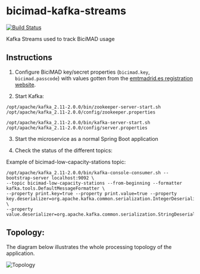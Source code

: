 # bicimad-kafka-streams

[![Build Status](https://semaphoreci.com/api/v1/codependent/bicimad-kafka-streams/branches/master/badge.svg)](https://semaphoreci.com/codependent/bicimad-kafka-streams)

Kafka Streams used to track BiciMAD usage

## Instructions

1. Configure BiciMAD key/secret properties (`bicimad.key`, `bicimad.passcode`) with values gotten
from the [emtmadrid.es registration website](https://opendata.emtmadrid.es/Formulario.aspx). 

2. Start Kafka:

```
/opt/apache/kafka_2.11-2.0.0/bin/zookeeper-server-start.sh /opt/apache/kafka_2.11-2.0.0/config/zookeeper.properties
```
```
/opt/apache/kafka_2.11-2.0.0/bin/kafka-server-start.sh /opt/apache/kafka_2.11-2.0.0/config/server.properties 

```

3. Start the microservice as a normal Spring Boot application

4. Check the status of the different topics:

Example of bicimad-low-capacity-stations topic:

```
/opt/apache/kafka_2.11-2.0.0/bin/kafka-console-consumer.sh --bootstrap-server localhost:9092 \
--topic bicimad-low-capacity-stations --from-beginning --formatter kafka.tools.DefaultMessageFormatter \
--property print.key=true --property print.value=true --property key.deserializer=org.apache.kafka.common.serialization.IntegerDeserializer \
--property value.deserializer=org.apache.kafka.common.serialization.StringDeserializer
```

## Topology:

The diagram below illustrates the whole processing topology of the application.

![Topology](https://raw.githubusercontent.com/codependent/bicimad-kafka-streams/master/topology.png)
